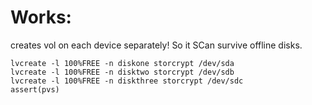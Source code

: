 # Works:
creates vol on each device separately! So it SCan survive offline disks.

```
lvcreate -l 100%FREE -n diskone storcrypt /dev/sda
lvcreate -l 100%FREE -n disktwo storcrypt /dev/sdb
lvcreate -l 100%FREE -n diskthree storcrypt /dev/sdc
assert(pvs)
```
